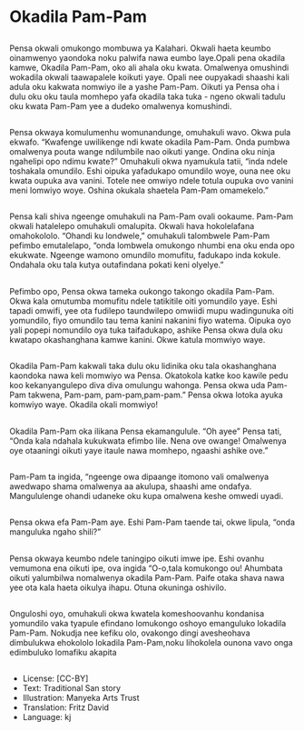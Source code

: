 # Okadila Pam-Pam

##
Pensa okwali omukongo mombuwa ya Kalahari. Okwali haeta keumbo oinamwenyo yaondoka noku palwifa nawa eumbo laye.Opali pena okadila kamwe, Okadila Pam-Pam, oko ali ahala oku kwata. Omalwenya omushindi wokadila okwali taawapalele koikuti yaye. Opali nee oupyakadi shaashi kali adula oku kakwata nomwiyo ile a yashe Pam-Pam. Oikuti ya Pensa oha i dulu oku oku taula momhepo yafa okadila taka tuka - ngeno okwali tadulu oku kwata Pam-Pam yee a dudeko omalwenya komushindi. 

##
Pensa okwaya komulumenhu womunandunge, omuhakuli wavo. Okwa pula ekwafo. “Kwafenge uwilikenge ndi kwate okadila Pam-Pam. Onda pumbwa omalwenya pouta wange ndilumbile nao oikuti yange. Ondina oku ninja ngahelipi opo ndimu kwate?” Omuhakuli okwa nyamukula tatii, “inda ndele toshakala omundilo. Eshi oipuka yafadukapo omundilo woye, ouna nee oku kwata oupuka ava vanini. Totele nee omwiyo ndele totula oupuka ovo vanini meni lomwiyo woye. Oshina okukala shaetela Pam-Pam omamekelo.” 

##
Pensa kali shiva ngeenge omuhakuli na Pam-Pam ovali ookaume. Pam-Pam okwali hatalelepo omuhakuli omalupita. Okwali hava hokolelafana omahokololo. “Ohandi ku londwele,” omuhakuli talombwele Pam-Pam pefimbo emutalelapo, “onda lombwela omukongo nhumbi ena oku enda opo ekukwate. Ngeenge wamono omundilo momufitu, fadukapo inda kokule. Ondahala oku tala kutya outafindana pokati keni olyelye.”

##
Pefimbo opo, Pensa okwa tameka oukongo takongo okadila Pam-Pam. Okwa kala omutumba momufitu ndele tatikitile oiti yomundilo yaye. Eshi tapadi omwifi, yee ota fudilepo taundwilepo omwiidi mupu wadingunuka oiti yomundilo, fiyo omundilo tau tema kanini nakanini fiyo watema. Oipuka oyo yali popepi nomundilo oya tuka taifadukapo, ashike Pensa okwa dula oku kwatapo okashanghana kamwe kanini. Okwe katula momwiyo waye.

##
Okadila Pam-Pam kakwali taka dulu oku lidinika oku tala okashanghana kaondoka nawa keli momwiyo wa Pensa. Okatokola katke koo kawile pedu koo kekanyangulepo diva diva omulungu wahonga. Pensa okwa uda Pam-Pam takwena, Pam-pam, pam-pam,pam-pam.” Pensa okwa lotoka ayuka komwiyo waye. Okadila okali momwiyo!

##
Okadila Pam-Pam oka ilikana Pensa ekamangulule. “Oh ayee” Pensa tati, “Onda kala ndahala kukukwata efimbo lile. Nena ove owange! Omalwenya oye otaaningi oikuti yaye itaule nawa momhepo, ngaashi ashike ove.” 

##
Pam-Pam ta ingida, “ngeenge owa dipaange itomono vali omalwenya awedwapo shama omalwenya aa akulupa, shaashi ame ondafya. Mangululenge ohandi udaneke oku kupa omalwena keshe omwedi uyadi.

##
Pensa okwa efa Pam-Pam aye. Eshi Pam-Pam taende tai, okwe lipula, “onda manguluka ngaho shili?”

##
Pensa okwaya keumbo ndele taningipo oikuti imwe ipe. Eshi ovanhu vemumona ena oikuti ipe, ova ingida “O-o,tala komukongo ou! Ahumbata oikuti yalumbilwa nomalwenya okadila Pam-Pam. Paife otaka shava nawa yee ota kala haeta oikulya ihapu. Otuna okuninga oshivilo.

##
Onguloshi oyo, omuhakuli okwa kwatela komeshoovanhu kondanisa yomundilo vaka tyapule efindano lomukongo oshoyo emanguluko lokadila Pam-Pam. Nokudja nee kefiku olo, ovakongo dingi avesheohava dimbulukwa ehokololo lokadila Pam-Pam,noku lihokolela ounona vavo onga edimbuluko lomafiku akapita 

##
* License: [CC-BY]
* Text: Traditional San story
* Illustration: Manyeka Arts Trust
* Translation: Fritz David
* Language: kj
